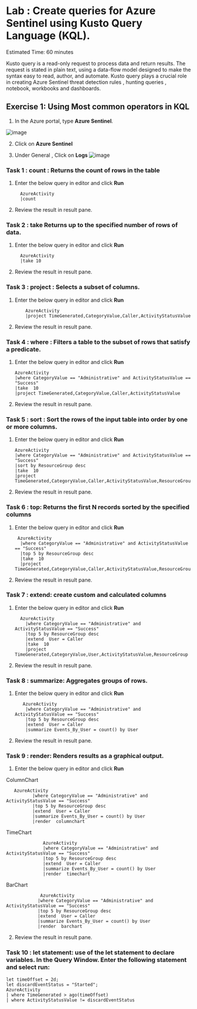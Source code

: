 # Lab :  Create queries for Azure Sentinel using Kusto Query Language (KQL).

Estimated Time: 60 minutes

Kusto query is a read-only request to process data and return results.
The request is stated in plain text, using a data-flow model designed to make the syntax easy to read, author, and automate.
Kusto query plays a crucial role in creating Azure Sentinel  threat detection rules , hunting queries , notebook, workbooks and dashboards.

## Exercise 1: Using Most common operators in KQL


1. In the Azure portal, type **Azure Sentinel**. 

![image](https://user-images.githubusercontent.com/33748560/89098916-36f45d80-d409-11ea-9275-fa0c6f61111e.png)

2. Click on **Azure Sentinel**

3. Under General , Click on **Logs** 
![image](https://user-images.githubusercontent.com/33748560/89102678-2bb12a00-d429-11ea-9cc8-ef367ff89970.png)

### Task 1 : count : Returns the count of rows in the table

1.  Enter the below query in editor and click **Run**

          AzureActivity
          |count

2. Review the result in result pane.

### Task 2 : take Returns up to the specified number of rows of data.

1.  Enter the below query in editor and click **Run**

          AzureActivity
          |take 10

2. Review the result in result pane.

### Task 3 : project : Selects a subset of columns.
1.  Enter the below query in editor and click **Run**

            AzureActivity
            |project TimeGenerated,CategoryValue,Caller,ActivityStatusValue

2. Review the result in result pane.

### Task 4 : where : Filters a table to the subset of rows that satisfy a predicate.
1.  Enter the below query in editor and click **Run**

        AzureActivity
        |where CategoryValue == "Administrative" and ActivityStatusValue == "Success"
        |take  10 
        |project TimeGenerated,CategoryValue,Caller,ActivityStatusValue
        

2. Review the result in result pane.

### Task 5 : sort : Sort the rows of the input table into order by one or more columns.
1.  Enter the below query in editor and click **Run**

        AzureActivity
        |where CategoryValue == "Administrative" and ActivityStatusValue == "Success"
        |sort by ResourceGroup desc 
        |take  10 
        |project TimeGenerated,CategoryValue,Caller,ActivityStatusValue,ResourceGroup

2. Review the result in result pane.

### Task 6 : top: Returns the first N records sorted by the specified columns
1.  Enter the below query in editor and click **Run**

         AzureActivity
          |where CategoryValue == "Administrative" and ActivityStatusValue == "Success"
          |top 5 by ResourceGroup desc 
          |take  10 
          |project TimeGenerated,CategoryValue,Caller,ActivityStatusValue,ResourceGroup

2. Review the result in result pane.

### Task 7 : extend: create custom and calculated columns
1.  Enter the below query in editor and click **Run**

          AzureActivity
            |where CategoryValue == "Administrative" and ActivityStatusValue == "Success"
            |top 5 by ResourceGroup desc 
            |extend  User = Caller
            |take  10 
            |project TimeGenerated,CategoryValue,User,ActivityStatusValue,ResourceGroup


2. Review the result in result pane.

### Task 8 : summarize: Aggregates groups of rows.
1.  Enter the below query in editor and click **Run**

           AzureActivity
            |where CategoryValue == "Administrative" and ActivityStatusValue == "Success"
            |top 5 by ResourceGroup desc 
            |extend  User = Caller
            |summarize Events_By_User = count() by User

2. Review the result in result pane.

### Task 9 : render: Renders results as a graphical output.
1.  Enter the below query in editor and click **Run**

ColumnChart

       AzureActivity
              |where CategoryValue == "Administrative" and ActivityStatusValue == "Success"
              |top 5 by ResourceGroup desc 
              |extend  User = Caller
              |summarize Events_By_User = count() by User
              |render  columnchart 
              
              
TimeChart

                  AzureActivity
                  |where CategoryValue == "Administrative" and ActivityStatusValue == "Success"
                  |top 5 by ResourceGroup desc 
                  |extend  User = Caller
                  |summarize Events_By_User = count() by User
                  |render  timechart
              
BarChart

                 AzureActivity
                |where CategoryValue == "Administrative" and ActivityStatusValue == "Success"
                |top 5 by ResourceGroup desc 
                |extend  User = Caller
                |summarize Events_By_User = count() by User
                |render  barchart 
          
           


2. Review the result in result pane.

### Task 10 : let statement: use of the let statement to declare variables. In the Query Window. Enter the following statement and select **run**: 


```KQL
let timeOffset = 2d;
let discardEventStatus = "Started";
AzureActivity 
| where TimeGenerated > ago(timeOffset) 
| where ActivityStatusValue != discardEventStatus
```



















